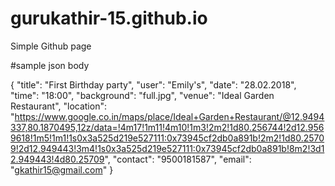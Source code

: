 # gurukathir-15.github.io
Simple Github page


#sample json body

{
  "title": "First Birthday party",
  "user": "Emily's",
  "date": "28.02.2018",
  "time": "18:00",
  "background": "full.jpg",
  "venue": "Ideal Garden Restaurant",
  "location": "https://www.google.co.in/maps/place/Ideal+Garden+Restaurant/@12.9494337,80.1870495,12z/data=!4m17!1m11!4m10!1m3!2m2!1d80.256744!2d12.9569618!1m5!1m1!1s0x3a525d219e527111:0x73945cf2db0a891b!2m2!1d80.25709!2d12.949443!3m4!1s0x3a525d219e527111:0x73945cf2db0a891b!8m2!3d12.949443!4d80.25709",
  "contact": "9500181587",
  "email": "gkathir15@gmail.com"
}

